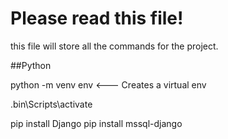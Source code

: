 # Please read this file!

this file will store all the commands for the project.

##Python

python -m venv env <--- Creates a virtual env

.bin\Scripts\activate

pip install Django
pip install mssql-django